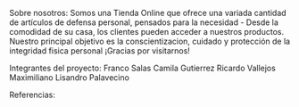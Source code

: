 Sobre nosotros: Somos una Tienda Online que ofrece una variada cantidad de artículos de defensa personal, pensados para la necesidad -
Desde la comodidad de su casa, los clientes pueden acceder a nuestros productos. Nuestro principal objetivo es la conscientizacion, cuidado y protección de la integridad fisica personal
¡Gracias por visitarnos!

Integrantes del proyecto:
Franco Salas
Camila Gutierrez
Ricardo Vallejos
Maximiliano
Lisandro Palavecino

Referencias:
